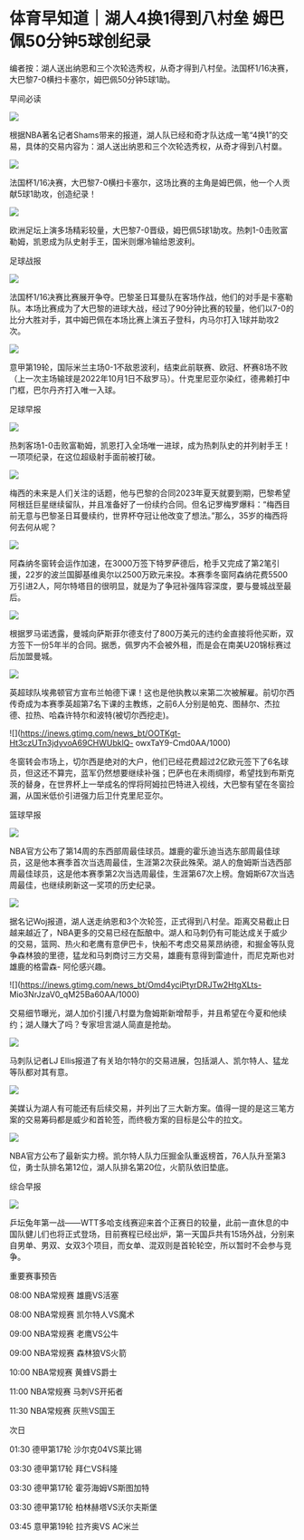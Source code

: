 # 体育早知道｜湖人4换1得到八村垒 姆巴佩50分钟5球创纪录

编者按：湖人送出纳恩和三个次轮选秀权，从奇才得到八村垒。法国杯1/16决赛，大巴黎7-0横扫卡塞尔，姆巴佩50分钟5球1助。

早间必读

![](https://inews.gtimg.com/news_bt/O7UfSFe2ybJUd8_-WExTiRIDKZMYcsgsVjCWcjEgSMBCoAA/1000)

根据NBA著名记者Shams带来的报道，湖人队已经和奇才队达成一笔“4换1”的交易，具体的交易内容为：湖人送出纳恩和三个次轮选秀权，从奇才得到八村塁。

![](https://inews.gtimg.com/news_bt/O2m3Ct0MlO2SPYHjIaXsJfRUI44wJFUeKzZUovmjZ_jqkAA/1000)

法国杯1/16决赛，大巴黎7-0横扫卡塞尔，这场比赛的主角是姆巴佩，他一个人贡献5球1助攻，创造纪录！

![](https://inews.gtimg.com/newsapp_bt/0/15624909489/1000)

欧洲足坛上演多场精彩较量，大巴黎7-0晋级，姆巴佩5球1助攻。热刺1-0击败富勒姆，凯恩成为队史射手王，国米则爆冷输给恩波利。

足球战报

![](https://inews.gtimg.com/newsapp_bt/0/15624913277/1000)

法国杯1/16决赛比赛展开争夺。巴黎圣日耳曼队在客场作战，他们的对手是卡塞勒队。本场比赛成为了大巴黎的进球大战，经过了90分钟比赛的较量，他们以7-0的比分大胜对手，其中姆巴佩在本场比赛上演五子登科，内马尔打入1球并助攻2次。

![](https://inews.gtimg.com/news_bt/O3GoH9Po9fjKXQx2kSduDQSOz6unbpRcAeZ4F4RCRMIfIAA/1000)

意甲第19轮，国际米兰主场0-1不敌恩波利，结束此前联赛、欧冠、杯赛8场不败（上一次主场输球是2022年10月1日不敌罗马）。什克里尼亚尔染红，德弗赖打中门框，巴尔丹齐打入唯一入球。

足球早报

![](https://inews.gtimg.com/newsapp_bt/0/15624902977/1000)

热刺客场1-0击败富勒姆，凯恩打入全场唯一进球，成为热刺队史的并列射手王！一项项纪录，在这位超级射手面前被打破。

![](https://inews.gtimg.com/news_bt/OdyL9BU7DoPqSZEneBO_3JDtRWOxHmJ2CkgzfIqW1VLVQAA/1000)

梅西的未来是人们关注的话题，他与巴黎的合同2023年夏天就要到期，巴黎希望阿根廷巨星继续留队，并且准备好了一份续约合同。但名记罗梅罗爆料：“梅西目前无意与巴黎圣日耳曼续约，世界杯夺冠让他改变了想法。”那么，35岁的梅西将何去何从呢？

![](https://inews.gtimg.com/news_bt/Oqdh63CoP9Pf_KM_2uUh6fc5f8ZS6Z9uGF8Tc5qsMd7CwAA/1000)

阿森纳冬窗转会运作加速，在3000万签下特罗萨德后，枪手又完成了第2笔引援，22岁的波兰国脚基维奥尔以2500万欧元来投。本赛季冬窗阿森纳花费5500万引进2人，阿尔特塔目的很明显，就是为了争冠补强阵容深度，要与曼城战至最后。

![](https://inews.gtimg.com/news_bt/OlJAxU0EaS4DHEVfSnWal0mRKL6SWft4QsMH6T_Ie1y3UAA/1000)

根据罗马诺透露，曼城向萨斯菲尔德支付了800万美元的违约金直接将他买断，双方签下一份5年半的合同。据悉，佩罗内不会被外租，而是会在南美U20锦标赛过后加盟曼城。

![](https://inews.gtimg.com/news_bt/Oc1xjUwNfhiSDnA1hVv5kmUqaucpgB4uh5i7w0n3vA3goAA/1000)

英超球队埃弗顿官方宣布兰帕德下课！这也是他执教以来第二次被解雇。前切尔西传奇成为本赛季英超第7名下课的主教练，之前6人分别是帕克、图赫尔、杰拉德、拉热、哈森许特尔和波特(被切尔西挖走)。

![](https://inews.gtimg.com/news_bt/OOTKgt-Ht3czUTn3jdyvoA69CHWUbklQ-
owxTaY9-Cmd0AA/1000)

冬窗转会市场上，切尔西是绝对的大户，他们已经花费超过2亿欧元签下了6名球员，但这还不算完，蓝军仍然想要继续补强；巴萨也在未雨绸缪，希望找到布斯克茨的替身，在世界杯上一举成名的悍将阿姆拉巴特进入视线，大巴黎有望在冬窗捡漏，从国米低价引进强力后卫什克里尼亚尔。

篮球早报

![](https://inews.gtimg.com/news_bt/OqVxJc0qYg9UEUnmAZ7YLDGBk7R8D6geeRqUiAhbMxEg8AA/1000)

NBA官方公布了第14周的东西部周最佳球员。雄鹿的霍乐迪当选东部周最佳球员，这是他本赛季首次当选周最佳，生涯第2次获此殊荣。湖人的詹姆斯当选西部周最佳球员，这是他本赛季第2次当选周最佳，生涯第67次上榜。詹姆斯67次当选周最佳，也继续刷新这一奖项的历史纪录。

![](https://inews.gtimg.com/news_bt/Op5iwqOQmKc4rRYhDIfxAb6_s6lIsgsmEZvM9NM57zqkwAA/1000)

据名记Woj报道，湖人送走纳恩和3个次轮签，正式得到八村垒。距离交易截止日越来越近了，NBA更多的交易已经在酝酿中。湖人和马刺仍有可能达成关于威少的交易，篮网、热火和老鹰有意伊巴卡，快船不考虑交易莱昂纳德，和掘金等队竞争森林狼的里德，猛龙和马刺商讨三方交易，雄鹿有意得到雷迪什，而尼克斯也对雄鹿的格雷森-
阿伦感兴趣。

![](https://inews.gtimg.com/news_bt/Omd4yciPtyrDRJTw2HtgXLts-
Mio3NrJzaV0_qM25Ba60AA/1000)

交易细节曝光，湖人加价引援八村塁为詹姆斯新增帮手，并且希望在今夏和他续约；湖人赚大了吗？专家坦言湖人简直是抢劫。

![](https://inews.gtimg.com/news_bt/ONFkVSgKDDGxEQY_E4AOvSM9ENPUD3FoWIP4bNe0XsmMcAA/1000)

马刺队记者LJ Ellis报道了有关珀尔特尔的交易进展，包括湖人、凯尔特人、猛龙等队都对其有意。

![](https://inews.gtimg.com/news_bt/OuofS9dSYA_JoK7-D6FTzhgErxH1LoABNQGx3tLanViFwAA/1000)

美媒认为湖人有可能还有后续交易，并列出了三大新方案。值得一提的是这三笔方案的交易筹码都是威少和首轮签，而终极方案的目标是公牛的拉文。

![](https://inews.gtimg.com/news_bt/OV4ATE94iCwvKEC3ZNFiCGSR0c2XSVS2nN_DYv1zWR7LAAA/1000)

NBA官方公布了最新实力榜。凯尔特人队力压掘金队重返榜首，76人队升至第3位，勇士队排名第12位，湖人队排名第20位，火箭队依旧垫底。

综合早报

![](https://inews.gtimg.com/news_bt/OwYwQjssxN6HvlK2vXdA0Jt1kUNNoLe_fQdNYzARUatqgAA/1000)

乒坛兔年第一战——WTT多哈支线赛迎来首个正赛日的较量，此前一直休息的中国队健儿们也将正式登场，目前赛程已经出炉，第一天国乒共有15场外战，分别来自男单、男双、女双3个项目，而女单、混双则是首轮轮空，所以暂时不会参与竞争。

重要赛事预告

08:00 NBA常规赛 雄鹿VS活塞

08:00 NBA常规赛 凯尔特人VS魔术

09:00 NBA常规赛 老鹰VS公牛

09:00 NBA常规赛 森林狼VS火箭

10:00 NBA常规赛 黄蜂VS爵士

11:00 NBA常规赛 马刺VS开拓者

11:30 NBA常规赛 灰熊VS国王

次日

01:30 德甲第17轮 沙尔克04VS莱比锡

03:30 德甲第17轮 拜仁VS科隆

03:30 德甲第17轮 霍芬海姆VS斯图加特

03:30 德甲第17轮 柏林赫塔VS沃尔夫斯堡

03:45 意甲第19轮 拉齐奥VS AC米兰

